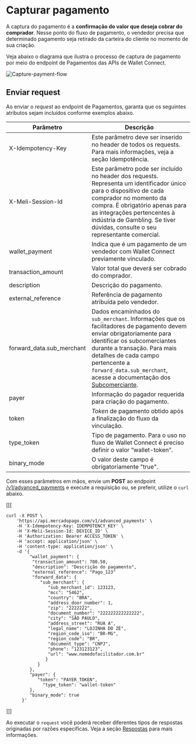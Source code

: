 # Capturar pagamento

A captura do pagamento é a **confirmação do valor que deseja cobrar do comprador**. Nesse ponto do fluxo de pagamento, o vendedor precisa que determinado pagamento seja retirado da carteira do cliente no momento de sua criação.

Veja abaixo o diagrama que ilustra o processo de captura de pagamento por meio do endpoint de Pagamentos das APIs de Wallet Connect.

![Capture-payment-flow](/images/wallet-connect/captured-payment.pt.png)

## Enviar request

Ao enviar o _request_ ao endpoint de Pagamentos, garanta que os seguintes atributos sejam incluídos conforme exemplos abaixo.

| Parâmetro  | Descrição  |
| --- | --- |
| X-Idempotency-Key  | Este parâmetro deve ser inserido no header de todos os requests. Para mais informações, veja a seção Idempotência. |
| X-Meli-Session-Id | Este parâmetro pode ser incluído no header dos requests. Representa um identificador único para o dispositivo de cada comprador no momento da compra. É obrigatório apenas para as integrações pertencentes à indústria de Gambling. Se tiver dúvidas, consulte o seu representante comercial. |
| wallet_payment | Indica que é um pagamento de um vendedor com Wallet Connect previamente vinculado. |
| transaction_amount  | Valor total que deverá ser cobrado do comprador. |
| description  | Descrição do pagamento. |
| external_reference  | Referência de pagamento atribuída pelo vendedor. |
| forward_data.sub_merchant | Dados encaminhados do `sub_merchant`. Informações que os facilitadores de pagamento devem enviar obrigatoriamente para identificar os subcomerciantes durante a transação. Para mais detalhes de cada campo pertencente a `forward_data.sub_merchant`, acesse a documentação dos [Subcomerciante](/developers/pt/docs/wallet-connect/payment-flow/capture-payment/submerchants).|
| payer  | Informação do pagador requerida para criação do pagamento. |
| token  | _Token_ de pagamento obtido após a finalização do fluxo da vinculação. |
| type_token  | Tipo de pagamento. Para o uso no fluxo de Wallet Connect é preciso definir o valor “wallet-token”. |
| binary_mode  | O valor deste campo é obrigatoriamente "true". |

Com esses parâmetros em mãos, envie um **POST** ao endpoint [/v1/advanced_payments](/developers/pt/reference/wallet_connect/_advanced_payments/post) e execute a requisição ou, se preferir, utilize o `curl` abaixo.

[[[
```curl
curl -X POST \
    'https://api.mercadopago.com/v1/advanced_payments' \
    -H 'X-Idempotency-Key: IDEMPOTENCY_KEY' \
    -H 'X-Meli-Session-Id: DEVICE_ID' \
    -H 'Authorization: Bearer ACCESS_TOKEN' \
    -H 'accept: application/json' \
    -H 'content-type: application/json' \
    -d '{
         "wallet_payment": {
          "transaction_amount": 700.50,
          "description": "Descrição do pagamento",
          "external_reference": "Pago_123"
          "forward_data": {
             "sub_merchant": {
                "sub_merchant_id": 123123,
                "mcc": "5462",
                "country": "BRA",
                "address_door_number": 1,
                "zip": "2222222",
                "document_number": "222222222222222",
                "city": "SÃO PAULO",
                "address_street": "RUA A",
                "legal_name": "LOJINHA DO ZÉ",
                "region_code_iso": "BR-MG",
                "region_code": "BR",
                "document_type": "CNPJ",
                "phone": "123123123",
                "url": "www.nomedofacilitador.com.br"
               }
            }
         },
         "payer": {
            "token": "PAYER_TOKEN",
              "type_token": "wallet-token"
         },
         "binary_mode": true
      }'
```
]]]

Ao executar o `request` você poderá receber diferentes tipos de respostas originadas por razões específicas. Veja a seção [Respostas](/developers/pt/docs/wallet-connect/advanced-payments/capture-payment/returns) para mais informações.